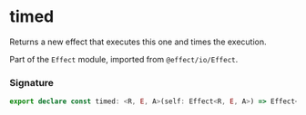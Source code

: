 # timed

Returns a new effect that executes this one and times the execution.

Part of the `Effect` module, imported from `@effect/io/Effect`.

### Signature

```typescript
export declare const timed: <R, E, A>(self: Effect<R, E, A>) => Effect<R, E, [Duration.Duration, A]>
```
